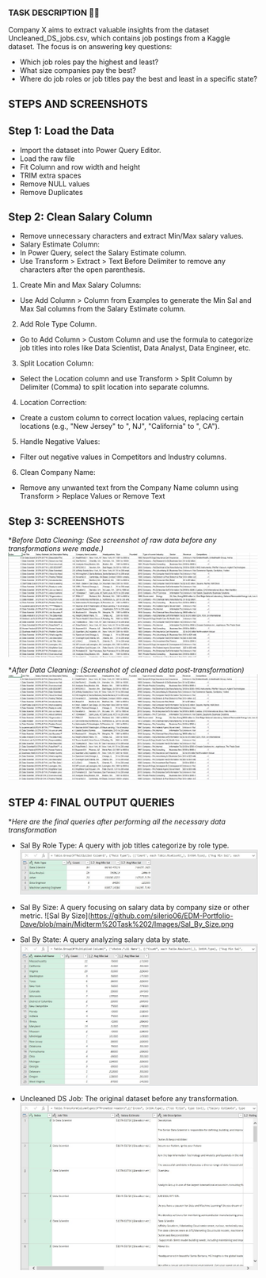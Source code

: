### TASK DESCRIPTION ✍🏻

Company X aims to extract valuable insights from the dataset Uncleaned_DS_jobs.csv, which contains job postings from a Kaggle dataset. The focus is on answering key questions:

- Which job roles pay the highest and least?
- What size companies pay the best?
- Where do job roles or job titles pay the best and least in a specific state?

## STEPS AND SCREENSHOTS

## Step 1: Load the Data
- Import the dataset into Power Query Editor.
- Load the raw file
- Fit Column and row width and height
- TRIM extra spaces
- Remove NULL values
- Remove Duplicates
## Step 2: Clean Salary Column
- Remove unnecessary characters and extract Min/Max salary values.
- Salary Estimate Column:
- In Power Query, select the Salary Estimate column.
- Use Transform > Extract > Text Before Delimiter to remove any characters after the open parenthesis.
1. Create Min and Max Salary Columns:
- Use Add Column > Column from Examples to generate the Min Sal and Max Sal columns from the Salary Estimate column.
2. Add Role Type Column.
- Go to Add Column > Custom Column and use the formula to categorize job titles into roles like Data Scientist, Data Analyst, Data Engineer, etc.
3. Split Location Column:
- Select the Location column and use Transform > Split Column by Delimiter (Comma) to split location into separate columns.
4. Location Correction:
- Create a custom column to correct location values, replacing certain locations (e.g., "New Jersey" to ", NJ", "California" to ", CA").
5. Handle Negative Values:
- Filter out negative values in Competitors and Industry columns.
6. Clean Company Name:
- Remove any unwanted text from the Company Name column using Transform > Replace Values or Remove Text
## Step 3: SCREENSHOTS
**Before Data Cleaning: (See screenshot of raw data before any transformations were made.)*
![Uncleaned Data](https://github.com/silerio06/EDM-Portfolio-Dave/blob/main/Midterm%20Task%202/Images/uncleaned.png)

**After Data Cleaning: (Screenshot of cleaned data post-transformation)*
![Cleaned Data](https://github.com/silerio06/EDM-Portfolio-Dave/blob/main/Midterm%20Task%202/Images/cleaned_data.png)

## STEP 4: FINAL OUTPUT QUERIES
**Here are the final queries after performing all the necessary data transformation*
- Sal By Role Type: A query with  job titles categorize by role type.
![Sal By Role Type](https://github.com/silerio06/EDM-Portfolio-Dave/blob/main/Midterm%20Task%202/Images/Sal_By_Role_Type.png)

- Sal By Size: A query focusing on salary data by company size or other metric.
![Sal By Size](https://github.com/silerio06/EDM-Portfolio-Dave/blob/main/Midterm%20Task%202/Images/Sal_By_Size.png

- Sal By State: A query analyzing salary data by state.
![Sal By State](https://github.com/silerio06/EDM-Portfolio-Dave/blob/main/Midterm%20Task%202/Images/Sal_By_State.png)

- Uncleaned DS Job: The original dataset before any transformation.
  ![Uncled DS Job](https://github.com/silerio06/EDM-Portfolio-Dave/blob/main/Midterm%20Task%202/Images/Uncleaned%20DS%20job.png)


